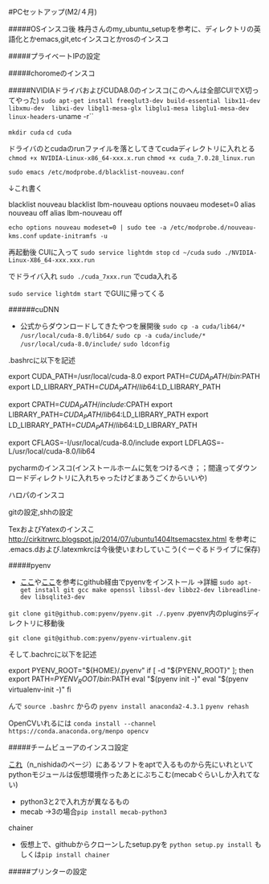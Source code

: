 #PCセットアップ(M2/４月)

#####OSインスコ後
株丹さんのmy_ubuntu_setupを参考に、ディレクトリの英語化とかemacs,git,etcインスコとかrosのインスコ

#####プライベートIPの設定

#####choromeのインスコ


#####NVIDIAドライバおよびCUDA8.0のインスコ(このへんは全部CUIでX切ってやった)
`sudo apt-get install freeglut3-dev build-essential libx11-dev libxmu-dev  libxi-dev libgl1-mesa-glx libglu1-mesa libglu1-mesa-dev linux-headers-`uname -r``

`mkdir cuda`
`cd cuda`

ドライバのとcudaのrunファイルを落としてきてcudaディレクトリに入れとる
`chmod +x NVIDIA-Linux-x86_64-xxx.x.run`
`chmod +x cuda_7.0.28_linux.run`

`sudo emacs /etc/modprobe.d/blacklist-nouveau.conf`

↓これ書く

blacklist nouveau
blacklist lbm-nouveau
options nouvaeu modeset=0
alias nouveau off
alias lbm-nouveau off

`echo options nouveau modeset=0 | sudo tee -a /etc/modprobe.d/nouveau-kms.conf`
`update-initramfs -u`

再起動後
CUIに入って
`sudo service lightdm stop`
`cd ~/cuda`
`sudo ./NVIDIA-Linux-X86_64-xxx.xxx.run`

でドライバ入れ
`sudo ./cuda_7xxx.run`
でcuda入れる

`sudo service lightdm start`
でGUIに帰ってくる


######cuDNN
- 公式からダウンロードしてきたやつを展開後
`sudo cp -a cuda/lib64/* /usr/local/cuda-8.0/lib64/`
`sudo cp -a cuda/include/* /usr/local/cuda-8.0/include/`
`sudo ldconfig`

.bashrcに以下を記述

export CUDA_PATH=/usr/local/cuda-8.0
export PATH=$CUDA_PATH/bin:$PATH
export LD_LIBRARY_PATH=$CUDA_PATH/lib64:$LD_LIBRARY_PATH

export CPATH=$CUDA_PATH/include:$CPATH
export LIBRARY_PATH=$CUDA_PATH/lib64:$LD_LIBRARY_PATH
export LD_LIBRARY_PATH=$CUDA_PATH/lib64:$LD_LIBRARY_PATH

export CFLAGS=-I/usr/local/cuda-8.0/include
export LDFLAGS=-L/usr/local/cuda-8.0/lib64



pycharmのインスコ(インストールホームに気をつけるべき；；間違ってダウンロードディレクトリに入れちゃったけどまあうごくからいいや)

ハロパのインスコ


gitの設定,shhの設定

TexおよびYatexのインスこ
http://cirkitrwrc.blogspot.jp/2014/07/ubuntu1404ltsemacstex.html
を参考に
.emacs.dおよび.latexmkrcは今後使いまわしていこう(ぐーぐるドライブに保存)


#####pyenv
- [ここ](https://www.qoosky.net/techs/263)や[ここ](http://qiita.com/akito1986/items/be5dcd1a502aaf22010b)を参考にgithub経由でpyenvをインストール
→詳細
`sudo apt-get install git gcc make openssl libssl-dev libbz2-dev libreadline-dev libsqlite3-dev`

`git clone git@github.com:pyenv/pyenv.git ./.pyenv`
.pyenv内のpluginsディレクトリに移動後

`git clone git@github.com:pyenv/pyenv-virtualenv.git`

そして.bachrcに以下を記述

export PYENV_ROOT="${HOME}/.pyenv"
if [ -d "${PYENV_ROOT}" ]; then
   export PATH=${PYENV_ROOT}/bin:$PATH
   eval "$(pyenv init -)"
   eval "$(pyenv virtualenv-init -)"
fi

んで
`source .bashrc`
からの
`pyenv install anaconda2-4.3.1`
`pyenv rehash`

OpenCVいれるには
`conda install --channel https://conda.anaconda.org/menpo opencv`

#####チームビューアのインスコ設定


[これ](http://n-nishida.hatenablog.com/entry/2015/04/19/053643)（n_nishidaのページ）にあるソフトをaptで入るものから先にいれといてpythonモジュールは仮想環境作ったあとにぶちこむ(mecabぐらいしか入れてない)
- python3と2で入れ方が異なるもの
 - mecab
 →3の場合`pip install mecab-python3`

chainer
- 仮想上で、githubからクローンしたsetup.pyを
`python setup.py install`
もしくは`pip install chainer`

#####プリンターの設定